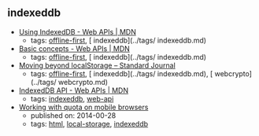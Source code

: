 indexeddb 
---
* [Using IndexedDB - Web APIs | MDN](https://developer.mozilla.org/en-US/docs/Web/API/IndexedDB_API/Using_IndexedDB)
    * tags: [offline-first](../tags/offline-first.md), [ indexeddb](../tags/ indexeddb.md)
* [Basic concepts - Web APIs | MDN](https://developer.mozilla.org/en-US/docs/Web/API/IndexedDB_API/Basic_Concepts_Behind_IndexedDB)
    * tags: [offline-first](../tags/offline-first.md), [ indexeddb](../tags/ indexeddb.md)
* [Moving beyond localStorage – Standard Journal](https://journal.standardnotes.org/moving-beyond-localstorage-991e3695be15)
    * tags: [offline-first](../tags/offline-first.md), [ indexeddb](../tags/ indexeddb.md), [ webcrypto](../tags/ webcrypto.md)
* [IndexedDB API - Web APIs | MDN](https://developer.mozilla.org/en/docs/Web/API/IndexedDB_API)
    * tags: [indexeddb](../tags/indexeddb.md), [web-api](../tags/web-api.md)
* [Working with quota on mobile browsers](https://www.html5rocks.com/en/tutorials/offline/quota-research/)
    * published on: 2014-00-28
    * tags: [html](../tags/html.md), [local-storage](../tags/local-storage.md), [indexeddb](../tags/indexeddb.md)
